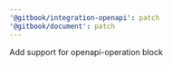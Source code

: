 ```yaml
---
'@gitbook/integration-openapi': patch
'@gitbook/document': patch
---
```


Add support for openapi-operation block
